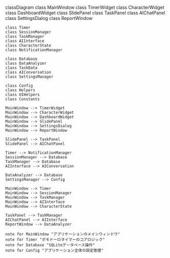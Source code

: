 classDiagram
    class MainWindow
    class TimerWidget
    class CharacterWidget
    class DashboardWidget
    class SlidePanel
    class TaskPanel
    class AIChatPanel
    class SettingsDialog
    class ReportWindow

    class Timer
    class SessionManager
    class TaskManager
    class AIInterface
    class CharacterState
    class NotificationManager

    class Database
    class DataAnalyzer
    class TaskData
    class AIConversation
    class SettingsManager

    class Config
    class Helpers
    class UIHelpers
    class Constants

    MainWindow --> TimerWidget
    MainWindow --> CharacterWidget
    MainWindow --> DashboardWidget
    MainWindow --> SlidePanel
    MainWindow --> SettingsDialog
    MainWindow --> ReportWindow

    SlidePanel --> TaskPanel
    SlidePanel --> AIChatPanel

    Timer --> NotificationManager
    SessionManager --> Database
    TaskManager --> Database
    AIInterface --> AIConversation

    DataAnalyzer --> Database
    SettingsManager --> Config

    MainWindow --> Timer
    MainWindow --> SessionManager
    MainWindow --> TaskManager
    MainWindow --> AIInterface
    MainWindow --> CharacterState

    TaskPanel --> TaskManager
    AIChatPanel --> AIInterface
    ReportWindow --> DataAnalyzer

    note for MainWindow "アプリケーションのメインウィンドウ"
    note for Timer "ポモドーロタイマーのコアロジック"
    note for Database "SQLiteデータベース操作"
    note for Config "アプリケーション全体の設定管理"